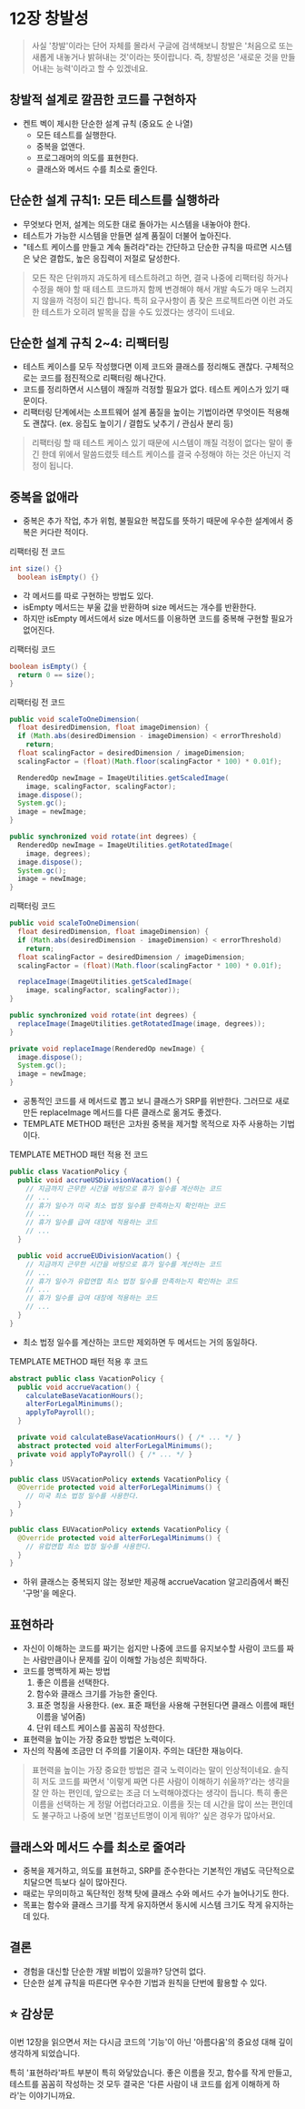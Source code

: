 # 12장 창발성

> 사실 '창발'이라는 단어 자체를 몰라서 구글에 검색해보니 창발은 '처음으로 또는 새롭게 내놓거나 밝혀내는 것'이라는 뜻이랍니다. 즉, 창발성은 '새로운 것을 만들어내는 능력'이라고 할 수 있겠네요.

## 창발적 설계로 깔끔한 코드를 구현하자

- 켄트 벡이 제시한 단순한 설계 규칙 (중요도 순 나열)
  - 모든 테스트를 실행한다.
  - 중복을 없앤다.
  - 프로그래머의 의도를 표현한다.
  - 클래스와 메서드 수를 최소로 줄인다.

## 단순한 설계 규칙1: 모든 테스트를 실행하라

- 무엇보다 먼저, 설계는 의도한 대로 돌아가는 시스템을 내놓아야 한다.
- 테스트가 가능한 시스템을 만들면 설계 품질이 더불어 높아진다.
- "테스트 케이스를 만들고 계속 돌려라"라는 간단하고 단순한 규칙을 따르면 시스템은 낮은 결합도, 높은 응집력이 저절로 달성한다.

> 모든 작은 단위까지 과도하게 테스트하려고 하면, 결국 나중에 리팩터링 하거나 수정을 해야 할 때 테스트 코드까지 함께 변경해야 해서 개발 속도가 매우 느려지지 않을까 걱정이 되긴 합니다. 특히 요구사항이 좀 잦은 프로젝트라면 이런 과도한 테스트가 오히려 발목을 잡을 수도 있겠다는 생각이 드네요.

## 단순한 설계 규칙 2~4: 리팩터링

- 테스트 케이스를 모두 작성했다면 이제 코드와 클래스를 정리해도 괜찮다. 구체적으로는 코드를 점진적으로 리팩터링 해나간다.
- 코드를 정리하면서 시스템이 깨질까 걱정할 필요가 없다. 테스트 케이스가 있기 때문이다.
- 리팩터링 단계에서는 소프트웨어 설계 품질을 높이는 기법이라면 무엇이든 적용해도 괜찮다. (ex. 응집도 높이기 / 결합도 낮추기 / 관심사 분리 등)

> 리팩터링 할 때 테스트 케이스 있기 때문에 시스템이 깨질 걱정이 없다는 말이 좋긴 한데 위에서 말씀드렸듯 테스트 케이스를 결국 수정해야 하는 것은 아닌지 걱정이 됩니다.

## 중복을 없애라

- 중복은 추가 작업, 추가 위험, 불필요한 복잡도를 뜻하기 때문에 우수한 설계에서 중복은 커다란 적이다.

리팩터링 전 코드

```java
int size() {}
  boolean isEmpty() {}
```

- 각 메서드를 따로 구현하는 방법도 있다.
- isEmpty 메서드는 부울 값을 반환하며 size 메서드는 개수를 반환한다.
- 하지만 isEmpty 메서드에서 size 메서드를 이용하면 코드를 중복해 구현할 필요가 없어진다.

리팩터링 코드

```java
boolean isEmpty() {
  return 0 == size();
}
```

리팩터링 전 코드

```java
public void scaleToOneDimension(
  float desiredDimension, float imageDimension) {
  if (Math.abs(desiredDimension - imageDimension) < errorThreshold)
    return;
  float scalingFactor = desiredDimension / imageDimension;
  scalingFactor = (float)(Math.floor(scalingFactor * 100) * 0.01f);

  RenderedOp newImage = ImageUtilities.getScaledImage(
    image, scalingFactor, scalingFactor);
  image.dispose();
  System.gc();
  image = newImage;
}

public synchronized void rotate(int degrees) {
  RenderedOp newImage = ImageUtilities.getRotatedImage(
    image, degrees);
  image.dispose();
  System.gc();
  image = newImage;
}
```

리팩터링 코드

```java
public void scaleToOneDimension(
  float desiredDimension, float imageDimension) {
  if (Math.abs(desiredDimension - imageDimension) < errorThreshold)
    return;
  float scalingFactor = desiredDimension / imageDimension;
  scalingFactor = (float)(Math.floor(scalingFactor * 100) * 0.01f);

  replaceImage(ImageUtilities.getScaledImage(
    image, scalingFactor, scalingFactor));
}

public synchronized void rotate(int degrees) {
  replaceImage(ImageUtilities.getRotatedImage(image, degrees));
}

private void replaceImage(RenderedOp newImage) {
  image.dispose();
  System.gc();
  image = newImage;
}
```

- 공통적인 코드를 새 메서드로 뽑고 보니 클래스가 SRP를 위반한다. 그러므로 새로 만든 replaceImage  메서드를 다른 클래스로 옮겨도 좋겠다.
- TEMPLATE METHOD 패턴은 고차원 중복을 제거할 목적으로 자주 사용하는 기법이다.

TEMPLATE METHOD 패턴 적용 전 코드

```java
public class VacationPolicy {
  public void accrueUSDivisionVacation() {
    // 지금까지 근무한 시간을 바탕으로 휴가 일수를 계산하는 코드
    // ...
    // 휴가 일수가 미국 최소 법정 일수를 만족하는지 확인하는 코드
    // ...
    // 휴가 일수를 급여 대장에 적용하는 코드
    // ...
  }

  public void accrueEUDivisionVacation() {
    // 지금까지 근무한 시간을 바탕으로 휴가 일수를 계산하는 코드
    // ...
    // 휴가 일수가 유럽연합 최소 법정 일수를 만족하는지 확인하는 코드
    // ...
    // 휴가 일수를 급여 대장에 적용하는 코드
    // ...
  }
}
```

- 최소 법정 일수를 계산하는 코드만 제외하면 두 메서드는 거의 동일하다.

TEMPLATE METHOD 패턴 적용 후 코드

```java
abstract public class VacationPolicy {
  public void accrueVacation() {
    calculateBaseVacationHours();
    alterForLegalMinimums();
    applyToPayroll();
  }

  private void calculateBaseVacationHours() { /* ... */ }
  abstract protected void alterForLegalMinimums();
  private void applyToPayroll() { /* ... */ }
}

public class USVacationPolicy extends VacationPolicy {
  @Override protected void alterForLegalMinimums() {
    // 미국 최소 법정 일수를 사용한다.
  }
}

public class EUVacationPolicy extends VacationPolicy {
  @Override protected void alterForLegalMinimums() {
    // 유럽연합 최소 법정 일수를 사용한다.
  }
}
```

- 하위 클래스는 중복되지 않는 정보만 제공해 accrueVacation 알고리즘에서 빠진 '구멍'을 메운다.

## 표현하라

- 자신이 이해하는 코드를 짜기는 쉽지만 나중에 코드를 유지보수할 사람이 코드를 짜는 사람만큼이나 문제를 깊이 이해할 가능성은 희박하다.
- 코드를 명백하게 짜는 방법
  1. 좋은 이름을 선택한다.
  2. 함수와 클래스 크기를 가능한 줄인다.
  3. 표준 명칭을 사용한다. (ex. 표준 패턴을 사용해 구현된다면 클래스 이름에 패턴 이름을 넣어줌)
  4. 단위 테스트 케이스를 꼼꼼히 작성한다.
- 표현력을 높이는 가장 중요한 방법은 노력이다.
- 자신의 작품에 조금만 더 주의를 기울이자. 주의는 대단한 재능이다.

> 표현력을 높이는 가장 중요한 방법은 결국 노력이라는 말이 인상적이네요. 솔직히 저도 코드를 짜면서 '이렇게 짜면 다른 사람이 이해하기 쉬울까?'라는 생각을 잘 안 하는 편인데, 앞으로는 조금 더 노력해야겠다는 생각이 듭니다. 특히 좋은 이름을 선택하는 게 정말 어렵더라고요. 이름을 짓는 데 시간을 많이 쓰는 편인데도 불구하고 나중에 보면 '컴포넌트명이 이게 뭐야?' 싶은 경우가 많아서요.

## 클래스와 메서드 수를 최소로 줄여라

- 중복을 제거하고, 의도를 표현하고, SRP를 준수한다는 기본적인 개념도 극단적으로 치달으면 득보다 실이 많아진다.
- 때로는 무의미하고 독단적인 정책 탓에 클래스 수와 메서드 수가 늘어나기도 한다.
- 목표는 함수와 클래스 크기를 작게 유지하면서 동시에 시스템 크기도 작게 유지하는 데 있다.

## 결론

- 경험을 대신할 단순한 개발 비법이 있을까? 당연히 없다.
- 단순한 설계 규칙을 따른다면 우수한 기법과 원칙을 단번에 활용할 수 있다.

## ⭐ 감상문

이번 12장을 읽으면서 저는 다시금 코드의 '기능'이 아닌 '아름다움'의 중요성 대해 깊이 생각하게 되었습니다.

특히 '표현하라'파트 부분이 특히 와닿았습니다. 좋은 이름을 짓고, 함수를 작게 만들고, 테스트를 꼼꼼히 작성하는 것 모두 결국은 '다른 사람이 내 코드를 쉽게 이해하게 하라'는 이야기니까요.
